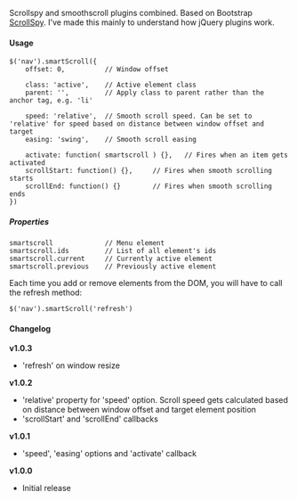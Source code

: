 Scrollspy and smoothscroll plugins combined. Based on Bootstrap [ScrollSpy](http://twitter.github.io/bootstrap/javascript.html#scrollspy). I've made this mainly to understand how jQuery plugins work.


#### Usage

	$('nav').smartScroll({
		offset: 0,			// Window offset

		class: 'active',	// Active element class
		parent: '',			// Apply class to parent rather than the anchor tag, e.g. 'li'

		speed: 'relative',	// Smooth scroll speed. Can be set to 'relative' for speed based on distance between window offset and target
		easing: 'swing',	// Smooth scroll easing

		activate: function( smartscroll ) {},	// Fires when an item gets activated
		scrollStart: function() {},		// Fires when smooth scrolling starts
		scrollEnd: function() {}		// Fires when smooth scrolling ends
	})
	
##### Properties

	smartscroll				// Menu element
	smartscroll.ids			// List of all element's ids
	smartscroll.current		// Currently active element
	smartscroll.previous	// Previously active element
	
Each time you add or remove elements from the DOM, you will have to call the refresh method:

	$('nav').smartScroll('refresh')
	
#### Changelog

__v1.0.3__

- 'refresh' on window resize

__v1.0.2__

- 'relative' property for 'speed' option. Scroll speed gets calculated based on distance between window offset and target element position
- 'scrollStart' and 'scrollEnd' callbacks

__v1.0.1__

- 'speed', 'easing' options and 'activate' callback
	
__v1.0.0__

- Initial release
